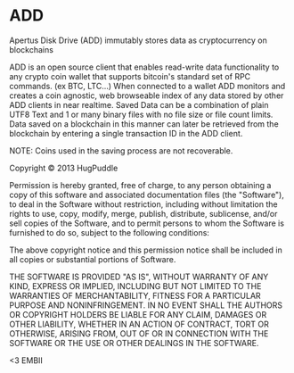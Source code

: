 ADD
===

Apertus Disk Drive (ADD) immutably stores data as cryptocurrency on blockchains

ADD is an open source client that enables read-write data functionality to any crypto coin wallet that supports bitcoin's standard set of RPC commands. (ex BTC, LTC...)  When connected to a wallet ADD monitors and creates a coin agnostic, web browseable index of any data stored by other ADD clients in near realtime. Saved Data can be a combination of plain UTF8 Text and 1 or many binary files with no file size or file count limits. Data saved on a blockchain in this manner can later be retrieved from the blockchain by entering a single transaction ID in the ADD client.

NOTE: Coins used in the saving process are not recoverable.


Copyright ©  2013 HugPuddle

Permission is hereby granted, free of charge, to any person obtaining a copy of this software and associated 
documentation files (the "Software"), to deal in the Software without restriction, including without limitation 
the rights to use, copy, modify, merge, publish, distribute, sublicense, and/or sell copies of the Software, and 
to permit persons to whom the Software is furnished to do so, subject to the following conditions:

The above copyright notice and this permission notice shall be included in all copies or substantial portions of 
Software.


THE SOFTWARE IS PROVIDED "AS IS", WITHOUT WARRANTY OF ANY KIND, EXPRESS OR IMPLIED, INCLUDING BUT NOT LIMITED 
TO THE WARRANTIES OF MERCHANTABILITY, FITNESS FOR A PARTICULAR PURPOSE AND NONINFRINGEMENT. IN NO EVENT SHALL
THE AUTHORS OR COPYRIGHT HOLDERS BE LIABLE FOR ANY CLAIM, DAMAGES OR OTHER LIABILITY, WHETHER IN AN ACTION OF 
CONTRACT, TORT OR OTHERWISE, ARISING FROM, OUT OF OR IN CONNECTION WITH THE SOFTWARE OR THE USE OR OTHER DEALINGS 
IN THE SOFTWARE.

<3 EMBII
